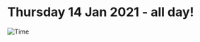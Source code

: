 # Thursday 14 Jan 2021 - all day!
![Time](https://github.com/rich-ctm/today/workflows/Time/badge.svg)
